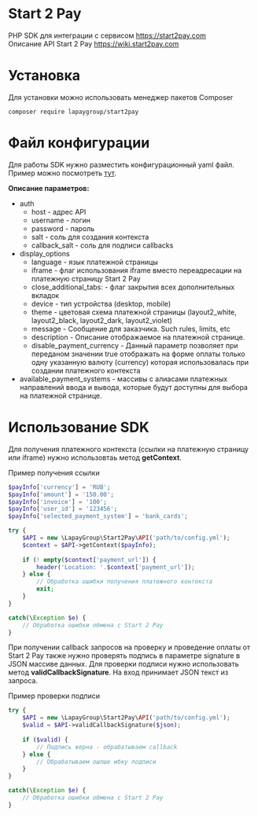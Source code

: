# Start 2 Pay
PHP SDK для интеграции с сервисом https://start2pay.com  
Описание API Start 2 Pay https://wiki.start2pay.com

# Установка
Для установки можно использовать менеджер пакетов Composer

    composer require lapaygroup/start2pay

# Файл конфигурации
Для работы SDK нужно разместить конфигурационный yaml файл. 
Пример можно посмотреть [тут](https://github.com/lapaygroup/start2pay/blob/master/Examples/config.yml).

**Описание параметров:**
 - auth
   - host - адрес API
   - username - логин
   - password - пароль
   - salt - соль для создания контекста
   - callback_salt - соль для подписи callbacks
 - display_options
   - language - язык платежной страницы
   - iframe - флаг использования iframe вместо переадресации на платежную страницу Start 2 Pay
   - close_additional_tabs: - флаг закрытия всех дополнительных вкладок
   - device - тип устройства (desktop, mobile)
   - theme - цветовая схема платежной страницы (layout2_white, layout2_black, layout2_dark, layout2_violet)
   - message - Сообщение для заказчика. Such rules, limits, etc
   - description - Описание отображаемое на платежной странице.
   - disable_payment_currency - Данный параметр позволяет при переданом значении true отображать на форме оплаты только одну указанную валюту (currency) которая использовалась при создании платежного контекста
 - available_payment_systems - массивы с алиасами платежных направлений ввода и вывода, которые будут доступны для выбора на платежной странице.
 
# Использование SDK
Для получения платежного контекста (ссылки на платежную страницу или iframe) нужно использовтаь метод **getContext**.  

Пример получения ссылки  
```php
$payInfo['currency'] = 'RUB';
$payInfo['amount'] = '150.00';
$payInfo['invoice'] = '100';
$payInfo['user_id'] = '123456';
$payInfo['selected_payment_system'] = 'bank_cards';

try {
    $API = new \LapayGroup\Start2Pay\API('path/to/config.yml');
    $context = $API->getContext($payInfo);
    
    if (! empty($context['payment_url']) {
        header('Location: '.$context['payment_url']);
    } else {
        // Обработка ошибки получения платежного контекста
        exit;
    }
}

catch(\Exception $e) {
    // Обработка ошибки обмена с Start 2 Pay
}
```
При получении callback запросов на проверку и проведение оплаты от Start 2 Pay также нужно проверять подпись в параметре signature в JSON массиве данных. Для проверки подписи нужно использовать метод **validCallbackSignature**. На вход принимает JSON текст из запроса.  

Пример проверки подписи  
```php
try {
    $API = new \LapayGroup\Start2Pay\API('path/to/config.yml');
    $valid = $API->validCallbackSignature($json);
    
    if ($valid) {
        // Подпись верна - обрабатываем callback
    } else {
        // Обрабатываем ошпше ибку подписи
    }
}

catch(\Exception $e) {
    // Обработка ошибки обмена с Start 2 Pay
}
```
